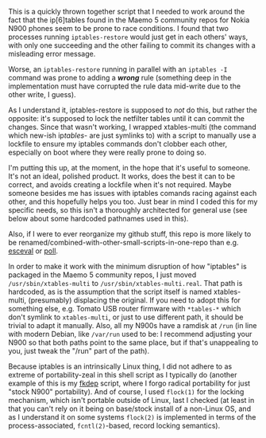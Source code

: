 This is a quickly thrown together script that I needed to work around the fact
that the ip[6]tables found in the Maemo 5 community repos for Nokia N900 phones
seem to be prone to race conditions. I found that two processes running
`iptables-restore` would just get in each others' ways, with only one
succeeding and the other failing to commit its changes with a misleading error
message.

Worse, an `iptables-restore` running in parallel with an `iptables -I` command
was prone to adding a _**wrong**_ rule (something deep in the implementation must
have corrupted the rule data mid-write due to the other write, I guess).

As I understand it, iptables-restore is supposed to _not_ do this, but rather
the opposite: it's supposed to lock the netfilter tables until it can commit
the changes. Since that wasn't working, I wrapped xtables-multi (the command
which new-ish ip*tables-* are just symlinks to) with a script to manually use a
lockfile to ensure my iptables commands don't clobber each other, especially on
boot where they were really prone to doing so.

I'm putting this up, at the moment, in the hope that it's useful to someone.
It's not an ideal, polished product. It works, does the best it can to be
correct, and avoids creating a lockfile when it's not required. Maybe someone
besides me has issues with iptables comands racing against each other, and this
hopefully helps you too. Just bear in mind I coded this for my specific needs,
so this isn't a thoroughly architected for general use (see below about some
hardcoded pathnames used in this).

Also, if I were to ever reorganize my github stuff, this repo is more likely to
be renamed/combined-with-other-small-scripts-in-one-repo than e.g.
[esceval](https://github.com/mentalisttraceur/esceval) or
[poll](https://github.com/mentalisttraceur/poll).

In order to make it work with the minimum disruption of how "iptables" is
packaged in the Maemo 5 community repos, I just moved `/usr/sbin/xtables-multi`
to `/usr/sbin/xtables-multi.real`. That path is hardcoded, as is the assumption
that the script itself is named xtables-multi, (presumably) displacing the
original. If you need to adopt this for something else, e.g. Tomato USB router
firmware with `*tables-*` which don't symlink to `xtables-multi`, or just to use
different path, it should be trivial to adapt it manually. Also, all my N900s
have a ramdisk at `/run` (in line with modern Debian, like `/var/run` used to
be: I recommend adjusting your N900 so that both paths point to the same place,
but if that's unappealing to you, just tweak the "/run" part of the path).

Because iptables is an intrinsically Linux thing, I did not adhere to as
extreme of portability-zeal in this shell script as I typically do (another
example of this is my [fkdep](https://github/mentalisttraceur/fkdep) script,
where I forgo radical portability for just "stock N900" portability). And of
course, I used `flock(1)` for the locking mechanism, which isn't portable
outside of Linux, last I checked (at least in that you can't rely on it being
on base/stock install of a non-Linux OS, and as I understand it on some systems
`flock(2)` is implemented in terms of the process-associated, `fcntl(2)`-based,
record locking semantics).
